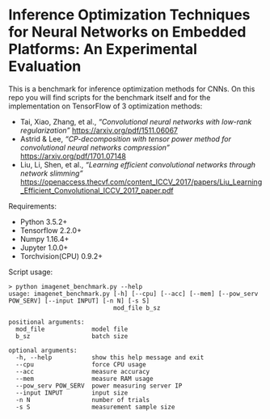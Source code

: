 # Inference Optimization Techniques for Neural Networks on Embedded Platforms: An Experimental Evaluation
This is a benchmark for inference optimization methods for CNNs. On this repo 
you will find scripts for the benchmark itself and for the implementation on
TensorFlow of 3 optimization methods:
-  Tai, Xiao, Zhang, et al., *“Convolutional neural networks with low-rank regularization”* https://arxiv.org/pdf/1511.06067
-  Astrid & Lee, *“CP-decomposition with tensor power method for convolutional neural networks compression”* https://arxiv.org/pdf/1701.07148
-  Liu, Li, Shen, et al., *“Learning efficient convolutional networks through network slimming”* https://openaccess.thecvf.com/content_ICCV_2017/papers/Liu_Learning_Efficient_Convolutional_ICCV_2017_paper.pdf

Requirements:
- Python 3.5.2+
- Tensorflow 2.2.0+
- Numpy 1.16.4+
- Jupyter 1.0.0+
- Torchvision(CPU) 0.9.2+

Script usage:
```
> python imagenet_benchmark.py --help
usage: imagenet_benchmark.py [-h] [--cpu] [--acc] [--mem] [--pow_serv POW_SERV] [--input INPUT] [-n N] [-s S]
                             mod_file b_sz

positional arguments:
  mod_file             model file
  b_sz                 batch size

optional arguments:
  -h, --help           show this help message and exit
  --cpu                force CPU usage
  --acc                measure accuracy
  --mem                measure RAM usage
  --pow_serv POW_SERV  power measuring server IP
  --input INPUT        input size
  -n N                 number of trials
  -s S                 measurement sample size
```
